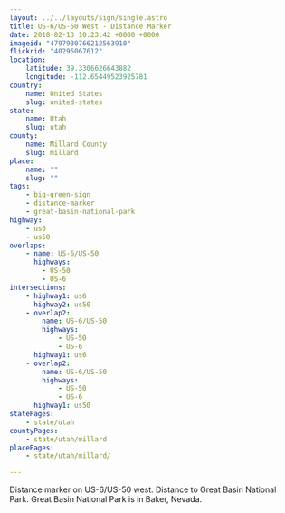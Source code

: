 ```yaml
---
layout: ../../layouts/sign/single.astro
title: US-6/US-50 West - Distance Marker
date: 2018-02-13 10:23:42 +0000 +0000
imageid: "4797930766212563910"
flickrid: "40295067612"
location:
    latitude: 39.3306626643882
    longitude: -112.65449523925781
country:
    name: United States
    slug: united-states
state:
    name: Utah
    slug: utah
county:
    name: Millard County
    slug: millard
place:
    name: ""
    slug: ""
tags:
    - big-green-sign
    - distance-marker
    - great-basin-national-park
highway:
    - us6
    - us50
overlaps:
    - name: US-6/US-50
      highways:
        - US-50
        - US-6
intersections:
    - highway1: us6
      highway2: us50
    - overlap2:
        name: US-6/US-50
        highways:
            - US-50
            - US-6
      highway1: us6
    - overlap2:
        name: US-6/US-50
        highways:
            - US-50
            - US-6
      highway1: us50
statePages:
    - state/utah
countyPages:
    - state/utah/millard
placePages:
    - state/utah/millard/

---
```

Distance marker on US-6/US-50 west.  Distance to Great Basin National Park.  Great Basin National Park is in Baker, Nevada.